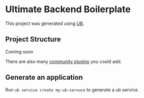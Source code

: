 # Ultimate Backend Boilerplate

This project was generated using [UB](https://github.com/juicycleff/ultimate-backend).

## Project Structure

Coming soon

There are also many [community plugins](https://nx.dev/nx-community) you could add.

## Generate an application

Run `ub service create my-ub-servuce` to generate a ub service.
